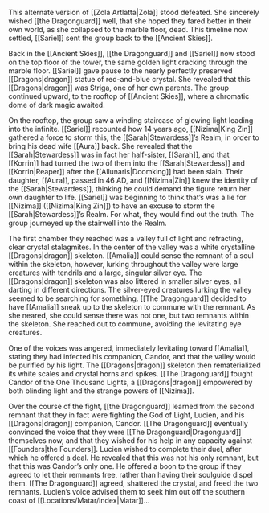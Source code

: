 This alternate version of [[Zola Artlatta|Zola]] stood defeated. She sincerely wished [[the Dragonguard]] well, that she hoped they fared better in their own world, as she collapsed to the marble floor, dead. This timeline now settled, [[Sariel]] sent the group back to the [[Ancient Skies]]. 

Back in the [[Ancient Skies]], [[the Dragonguard]] and [[Sariel]] now stood on the top floor of the tower, the same golden light cracking through the marble floor. [[Sariel]] gave pause to the nearly perfectly preserved [[Dragons|dragon]] statue of red-and-blue crystal. She revealed that this [[Dragons|dragon]] was Striga, one of her own parents. The group continued upward, to the rooftop of [[Ancient Skies]], where a chromatic dome of dark magic awaited. 

On the rooftop, the group saw a winding staircase of glowing light leading into the infinite. [[Sariel]] recounted how 14 years ago, [[Nizima|King Zin]] gathered a force to storm this, the [[Sarah|Stewardess]]’s Realm, in order to bring his dead wife [[Aura]] back. She revealed that the [[Sarah|Stewardess]] was in fact her half-sister, [[Sarah]], and that [[Korrin]] had turned the two of them into the [[Sarah|Stewardess]] and [[Korrin|Reaper]] after the [[Allunaris|Doomking]] had been slain. Their daughter, [[Aura]], passed in 46 AD, and [[Nizima|Zin]] knew the identity of the [[Sarah|Stewardess]], thinking he could demand the figure return her own daughter to life. [[Sariel]] was beginning to think that’s was a lie for [[Nizima]] ([[Nizima|King Zin]]) to have an excuse to storm the [[Sarah|Stewardess]]’s Realm. For what, they would find out the truth. The group journeyed up the stairwell into the Realm.

The first chamber they reached was a valley full of light and refracting, clear crystal stalagmites. In the center of the valley was a white crystalline [[Dragons|dragon]] skeleton. [[Amalia]] could sense the remnant of a soul within the skeleton, however, lurking throughout the valley were large creatures with tendrils and a large, singular silver eye. The [[Dragons|dragon]] skeleton was also littered in smaller silver eyes, all darting in different directions. The silver-eyed creatures lurking the valley seemed to be searching for something. [[The Dragonguard]] decided to have [[Amalia]] sneak up to the skeleton to commune with the remnant. As she neared, she could sense there was not one, but two remnants within the skeleton. She reached out to commune, avoiding the levitating eye creatures. 

One of the voices was angered, immediately levitating toward [[Amalia]], stating they had infected his companion, Candor, and that the valley would be purified by his light. The [[Dragons|dragon]] skeleton then rematerialized its white scales and crystal horns and spikes. [[The Dragonguard]] fought Candor of the One Thousand Lights, a [[Dragons|dragon]] empowered by both blinding light and the strange powers of [[Nizima]]. 

Over the course of the fight, [[the Dragonguard]] learned from the second remnant that they in fact were fighting the God of Light, Lucien, and his [[Dragons|dragon]] companion, Candor. [[The Dragonguard]] eventually convinced the voice that they were [[The Dragonguard|Dragonguard]] themselves now, and that they wished for his help in any capacity against [[Founders|the Founders]]. Lucien wished to complete their duel, after which he offered a deal. He revealed that this was not his only remnant, but that this was Candor’s only one. He offered a boon to the group if they agreed to let their remnants free, rather than having their soulguide dispel them. [[The Dragonguard]] agreed, shattered the crystal, and freed the two remnants. Lucien’s voice advised them to seek him out off the southern coast of [[Locations/Matar/index|Matar]]…